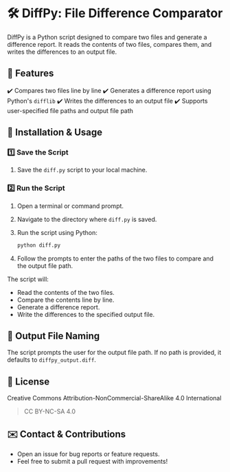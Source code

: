 # 🛠️ DiffPy: File Difference Comparator

DiffPy is a Python script designed to compare two files and generate a difference report. It reads the contents of two files, compares them, and writes the differences to an output file.

## 📌 Features

✔️ Compares two files line by line
✔️ Generates a difference report using Python's `difflib`
✔️ Writes the differences to an output file
✔️ Supports user-specified file paths and output file path

## 🚀 Installation & Usage

### 1️⃣ Save the Script

1. Save the `diff.py` script to your local machine.

### 2️⃣ Run the Script

1. Open a terminal or command prompt.
2. Navigate to the directory where `diff.py` is saved.
3. Run the script using Python:

   ```sh
   python diff.py
   ```

4. Follow the prompts to enter the paths of the two files to compare and the output file path.

The script will:

- Read the contents of the two files.
- Compare the contents line by line.
- Generate a difference report.
- Write the differences to the specified output file.

## 📂 Output File Naming

The script prompts the user for the output file path. If no path is provided, it defaults to `diffpy_output.diff`.

## 📜 License

Creative Commons Attribution-NonCommercial-ShareAlike 4.0 International

> CC BY-NC-SA 4.0

## ✉️ Contact & Contributions

- Open an issue for bug reports or feature requests.
- Feel free to submit a pull request with improvements!

